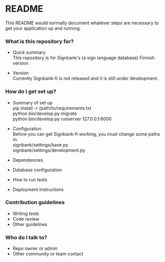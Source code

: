 # README #

This README would normally document whatever steps are necessary to get your application up and running.

### What is this repository for? ###

* Quick summary  
This repository is for Signbank's (a sign language database) Finnish version.
  
* Version  
Currently Signbank-fi is not released and it is still under development.
  
### How do I get set up? ###

* Summary of set up  
    pip install -r /path/to/requirements.txt  
    python bin/develop.py migrate  
    python bin/develop.py runserver 127.0.0.1:8000  
* Configuration  
Before you can get Signbank-fi working, you must change some paths in:  
signbank/settings/base.py  
signbank/settings/development.py                              
    
* Dependencies
* Database configuration
* How to run tests
* Deployment instructions

### Contribution guidelines ###

* Writing tests
* Code review
* Other guidelines

### Who do I talk to? ###

* Repo owner or admin
* Other community or team contact
